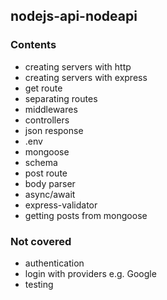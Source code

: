 ## nodejs-api-nodeapi

### Contents

- creating servers with http
- creating servers with express
- get route
- separating routes
- middlewares
- controllers
- json response
- .env
- mongoose
- schema
- post route
- body parser
- async/await
- express-validator
- getting posts from mongoose

### Not covered

- authentication
- login with providers e.g. Google
- testing

